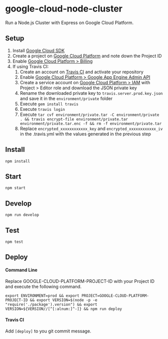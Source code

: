 # google-cloud-node-cluster

Run a Node.js Cluster with Express on Google Cloud Platform.

## Setup
1. Install [Google Cloud SDK](https://cloud.google.com/sdk/downloads)
2. Create a project on [Google Cloud Platform](https://console.cloud.google.com) and note down the Project ID
3. Enable [Google Cloud Platform > Billing](https://console.cloud.google.com/billing)
4. If using Travis CI:
    1. Create an account on [Travis CI](https://travis-ci.org/) and activate your repository
    2. Enable [Google Cloud Platform > Google App Engine Admin API](https://console.cloud.google.com/apis/api/appengine/overview)
    3. Create a service account on [Google Cloud Platform > IAM](https://console.cloud.google.com/iam-admin/serviceaccounts) with Project > Editor role and download the JSON private key
    4. Rename the downloaded private key to `travis.server.prod.key.json` and save it in the `environment/private` folder
    5. Execute `gem install travis`
    6. Execute `travis login`
    7. Execute `tar cvf environment/private.tar -C environment/private . && travis encrypt-file environment/private.tar environment/private.tar.enc -f && rm -f environment/private.tar`
    8. Replace `encrypted_xxxxxxxxxxxx_key` and `encrypted_xxxxxxxxxxxx_iv` in the .travis.yml with the values generated in the previous step
    
## Install
```
npm install
```

## Start
```
npm start
```

## Develop
```
npm run develop
```

## Test
```
npm test
```

## Deploy

#### Command Line
Replace GOOGLE-CLOUD-PLATFORM-PROJECT-ID with your Project ID and execute the following command.
```
export ENVIRONMENT=prod && export PROJECT=GOOGLE-CLOUD-PLATFORM-PROJECT-ID && export VERSION=$(node -p -e "require('./package').version") && export VERSION=${VERSION//[^[:alnum:]^-]} && npm run deploy
```

#### Travis CI
Add `[deploy]` to you git commit message.
